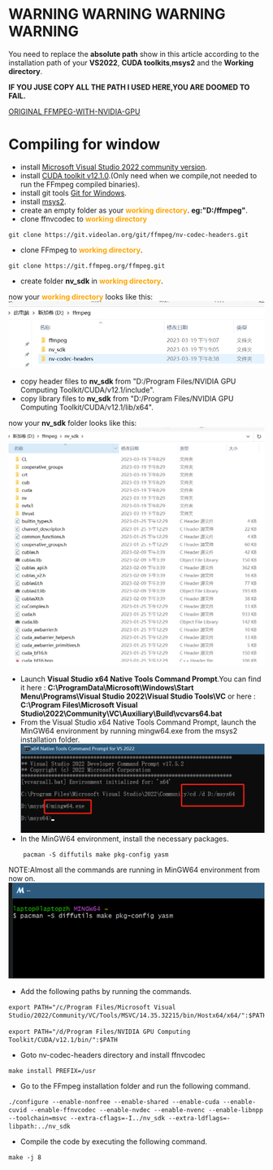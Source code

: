 # WARNING WARNING WARNING WARNING 

You need to replace the **absolute path** show in this article according to the installation path of your **VS2022**, **CUDA toolkits**,**msys2** and the **Working directory**.

**IF YOU JUSE COPY ALL THE PATH I USED HERE,YOU ARE DOOMED TO FAIL.**

[ORIGINAL FFMPEG-WITH-NVIDIA-GPU](https://docs.nvidia.com/video-codec-sdk/11.0/ffmpeg-with-nvidia-gpu/index.html)


# Compiling for window

- install [Microsoft Visual Studio 2022 community version](https://visualstudio.microsoft.com/downloads/).
- install [CUDA toolkit v12.1.0](https://developer.nvidia.com/cuda-toolkit-archive).(Only need when we compile,not needed to run the FFmpeg compiled binaries).
- install git tools [Git for Windows](https://gitforwindows.org/).
- install [msys2](https://www.msys2.org/).
- create an empty folder as your <span style="color:orange">**working directory**</span>. **eg:"D:/ffmpeg"**.
- clone ffnvcodec to <span style="color:orange">**working directory**</span>

```
git clone https://git.videolan.org/git/ffmpeg/nv-codec-headers.git
```

- clone FFmpeg to <span style="color:orange">**working directory**</span>.
  
```
git clone https://git.ffmpeg.org/ffmpeg.git
```

- create folder **nv_sdk** in <span style="color:orange">**working directory**</span>.

now your <span style="color:orange">**working directory**</span> looks like this:![working directory](./images/working_directory.png)

- copy header files to **nv_sdk** from "D:/Program Files/NVIDIA GPU Computing Toolkit/CUDA/v12.1/include".
- copy library files to **nv_sdk** from "D:/Program Files/NVIDIA GPU Computing Toolkit/CUDA/v12.1/lib/x64".

now your **nv_sdk** folder looks like this:![nv sdk](./images/nv_sdk.png)

- Launch **Visual Studio x64 Native Tools Command Prompt**.You can find it here : **C:\ProgramData\Microsoft\Windows\Start Menu\Programs\Visual Studio 2022\Visual Studio Tools\VC** or here : **C:\Program Files\Microsoft Visual Studio\2022\Community\VC\Auxiliary\Build\vcvars64.bat**
- From the Visual Studio x64 Native Tools Command Prompt, launch the MinGW64 environment by running mingw64.exe from the msys2 installation folder.![launch mingw64](./images/launch_mingw64.png)
- In the MinGW64 environment, install the necessary packages.

```
    pacman -S diffutils make pkg-config yasm
```

NOTE:Almost all the commands are running in MinGW64 environment from now on.![mingw64](./images/mingw64.png)

- Add the following paths by running the commands.

```
export PATH="/c/Program Files/Microsoft Visual Studio/2022/Community/VC/Tools/MSVC/14.35.32215/bin/Hostx64/x64/":$PATH

export PATH="/d/Program Files/NVIDIA GPU Computing Toolkit/CUDA/v12.1/bin/":$PATH
```

- Goto nv-codec-headers directory and install ffnvcodec

```
make install PREFIX=/usr
```

- Go to the FFmpeg installation folder and run the following command.

```
./configure --enable-nonfree --enable-shared --enable-cuda --enable-cuvid --enable-ffnvcodec --enable-nvdec --enable-nvenc --enable-libnpp --toolchain=msvc --extra-cflags=-I../nv_sdk --extra-ldflags=-libpath:../nv_sdk
```

- Compile the code by executing the following command.

```-git
make -j 8
```
